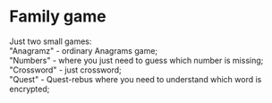 # Family game

Just two small games: <br>
"Anagramz" - ordinary Anagrams game; <br>
"Numbers" - where you just need to guess which number is missing; <br>
"Crossword" - just crossword; <br>
"Quest" - Quest-rebus where you need to understand which word is encrypted;
